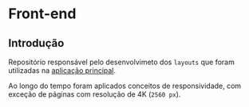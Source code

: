 # Front-end
## Introdução

Repositório responsável pelo desenvolvimeto dos `layouts` que foram utilizadas na [aplicação principal](../lumiere-mvc/src/main/resources/). 

Ao longo do tempo foram aplicados conceitos de responsividade, com exceção de páginas com resolução de 4K (`2560 px`).